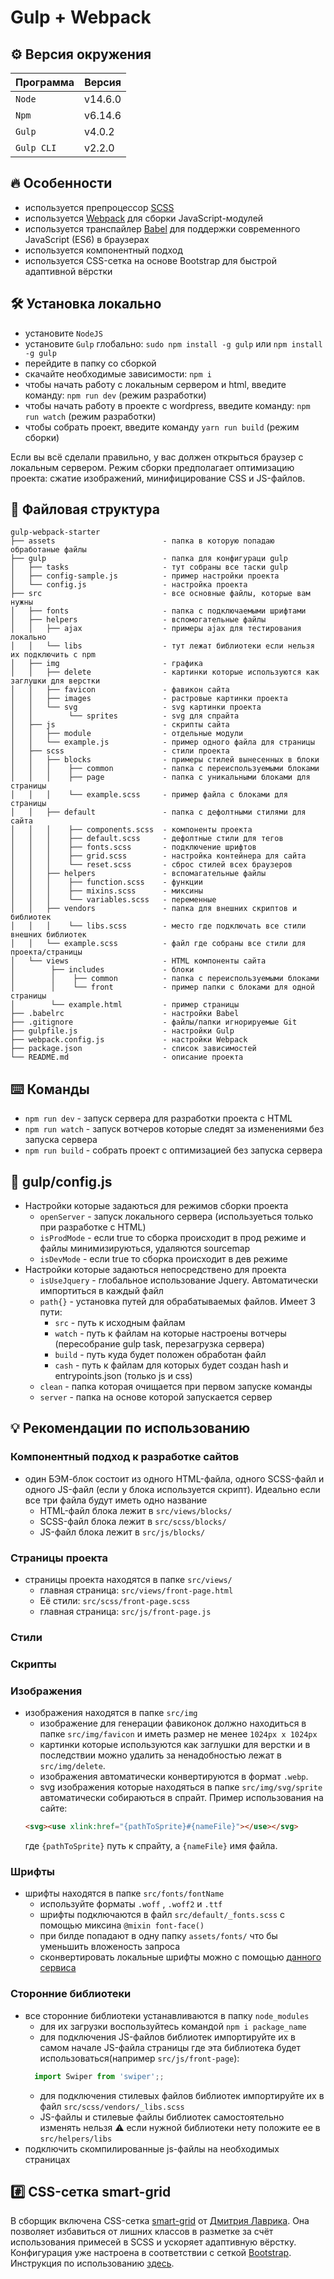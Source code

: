 <!-- ## Version environment

Node: 14.6.0
Npm: 6.14.6
Gulp CLI: 2.2.0
Gulp : 4.0.2

## Project structure

| Folder   | Description                     |
| -------- | ------------------------------- |
| `build/` | Production code (autogenerated) |
| `src/`   | Development sources             |

## Development

1. Install development dependencies, run:

   `npm install`

2. Start the watch mode (Browsersync will serve files from the `build` folder), run:

   `npm run watch`

3. Edit files in the `src` folder, and watch the result in your browser.

   P.S. If your browser doesn't automatically open a new tab, type in `localhost:3000` in your browser.

## Production

1. To build the sources run:

   `npm run build`





 -->




# Gulp + Webpack
## :gear: Версия окружения
| Программа    | Версия          |
| --------     | ----------------|
| `Node`       | v14.6.0         |
| `Npm`        | v6.14.6         |
| `Gulp`       | v4.0.2          |
| `Gulp CLI`   | v2.2.0          |

## :fire: Особенности
* используется препроцессор [SCSS](https://sass-lang.com/)
* используется [Webpack](https://webpack.js.org/) для сборки JavaScript-модулей
* используется транспайлер [Babel](https://babeljs.io/) для поддержки современного JavaScript (ES6) в браузерах
* используется компонентный подход
* используется CSS-сетка на основе Bootstrap для быстрой адаптивной вёрстки
<!-- * используется жёсткий кодгайд
* используется проверка кода на ошибки перед коммитом -->


## :hammer_and_wrench: Установка локально
* установите ```NodeJS```
* установите ```Gulp``` глобально: ```sudo npm install -g gulp``` или ```npm install -g gulp```
* перейдите в папку со сборкой
* скачайте необходимые зависимости: ```npm i```
* чтобы начать работу с локальным сервером и html, введите команду: ```npm run dev``` (режим разработки)
* чтобы начать работу в проекте с wordpress, введите команду: ```npm run watch``` (режим разработки)
* чтобы собрать проект, введите команду ```yarn run build``` (режим сборки)

Если вы всё сделали правильно, у вас должен открыться браузер с локальным сервером. Режим сборки предполагает оптимизацию проекта: сжатие изображений, минифицирование CSS и JS-файлов.

<!-- ## :hammer_and_wrench: Установка Docker -->

## :open_file_folder: Файловая структура

```
gulp-webpack-starter
├── assets                        - папка в которую попадаю обработаные файлы
├── gulp                          - папка для конфигураци gulp
│   ├── tasks                     - тут собраны все таски gulp
│   ├── config-sample.js          - пример настройки проекта
│   └── config.js                 - настройка проекта
├── src                           - все основные файлы, которые вам нужны
│   ├── fonts                     - папка с подключаемыми шрифтами
│   ├── helpers                   - вспомогательные файлы
│   │   ├── ajax                  - примеры ajax для тестирования локально
│   │   └── libs                  - тут лежат библиотеки если нельзя их подключить с npm
│   ├── img                       - графика
│   │   ├── delete                - картинки которые используются как заглушки для верстки
│   │   ├── favicon               - фавикон сайта
│   │   ├── images                - растровые картинки проекта
│   │   └── svg                   - svg картинки проекта
│   │        └── sprites          - svg для спрайта
│   ├── js                        - скрипты сайта
│   │   ├── module                - отдельные модули
│   │   └── example.js            - пример одного файла для страницы
│   ├── scss                      - стили проекта
│   │   ├── blocks                - примеры стилей вынесенных в блоки
│   │   │    ├── common           - папка с переиспользуемыми блоками
│   │   │    ├── page             - папка с уникальными блоками для страницы
│   │   │    └── example.scss     - пример файла с блоками для страницы
│   │   ├── default               - папка с дефолтными стилями для сайта
│   │   │    ├── components.scss  - компоненты проекта
│   │   │    ├── default.scss     - дефолтные стили для тегов
│   │   │    ├── fonts.scss       - подключение шрифтов
│   │   │    ├── grid.scss        - настройка контейнера для сайта
│   │   │    └── reset.scss       - сброс стилей всех браузеров
│   │   ├── helpers               - вспомагательные файлы
│   │   │    ├── function.scss    - функции
│   │   │    ├── mixins.scss      - миксины
│   │   │    └── variables.scss   - переменные
│   │   ├── vendors               - папка для внешних скриптов и библиотек
│   │   │    └── libs.scss        - место где подключать все стили внешних библиотек
│   │   └── example.scss          - файл где собраны все стили для проекта/страницы
│   └── views                     - HTML компоненты сайта
│        ├── includes             - блоки
│        │    ├── common          - папка с переиспользуемыми блоками
│        │    └── front           - пример папки с блоками для одной страницы
│        └── example.html         - пример страницы
├── .babelrc                      - настройки Babel
├── .gitignore                    - файлы/папки игнорируемые Git
├── gulpfile.js                   - настройки Gulp
├── webpack.config.js             - настройки Webpack
├── package.json                  - список зависимостей
└── README.md                     - описание проекта
```
<!--
* Корень папки:
    * ```.eslintrc.json``` — настройки ESLint
    * ```.stylelintrc``` — настройки Stylelint
    * ```.stylelintignore``` – запрет на отслеживание файлов Stylelint'ом -->

## :keyboard: Команды
* ```npm run dev``` - запуск сервера для разработки проекта с HTML
* ```npm run watch``` - запуск вотчеров которые следят за изменениями без запуска сервера
* ```npm run build``` - собрать проект с оптимизацией без запуска сервера

## :scroll: gulp/config.js
* Настройки которые задаються для режимов сборки проекта
  * ```openServer``` - запуск локального сервера (используеться только при разработке с HTML)
  * ```isProdMode``` - если true то сборка происходит в прод режиме и файлы минимизируються, удаляются sourcemap
  * ```isDevMode``` - если true то сборка происходит в дев режиме
* Настройки которые задаються непосредствено для проекта
  * ```isUseJquery``` - глобальное использование Jquery. Автоматически импортиться в каждый файл
  * ```path{}``` - установка путей для обрабатываемых файлов. Имеет 3 пути:
    * ```src``` - путь к исходным файлам
    * ```watch``` - путь к файлам на которые настроены вотчеры (пересобрание gulp task, перезагрузка сервера)
    * ```build``` - путь куда будет положен обработан файл
    * ```cash``` - путь к файлам для которых будет создан hash и entrypoints.json (только js и css)
  * ```clean``` - папка которая очищается при первом запуске команды
  * ```server``` - папка на основе которой запускается сервер
<!-- ================= -->
## :bulb: Рекомендации по использованию
### Компонентный подход к разработке сайтов
* один БЭМ-блок состоит из одного HTML-файла, одного SCSS-файл и одного JS-файл (если у блока используется скрипт). Идеально если все три файла будут иметь одно название
    * HTML-файл блока лежит в  ```src/views/blocks/```
    * SCSS-файл блока лежит в ```src/scss/blocks/```
    * JS-файл блока лежит в ```src/js/blocks/```

### Страницы проекта
* страницы проекта находятся в папке ```src/views/```
    * главная страница: ```src/views/front-page.html```
    * Её стили: ```src/scss/front-page.scss```
    * главная страница: ```src/js/front-page.js```

### Стили
### Скрипты

### Изображения
* изображения находятся в папке ```src/img```
    * изображение для генерации фавиконок должно находиться в папке ```src/img/favicon``` и иметь размер не менее ```1024px x 1024px```
    * картинки которые используются как заглушки для верстки и в последствии можно удалить за ненадобностью лежат в  ```src/img/delete```.
    * изображения автоматически конвертируются в формат ```.webp```.
    * svg изображения которые находяться в папке  ```src/img/svg/sprite``` автоматически собираються в спрайт. Пример использования на сайте:
     ```html
     <svg><use xlink:href="{pathToSprite}#{nameFile}"></use></svg>
     ```
    где ```{pathToSprite}``` путь к спрайту, а  ```{nameFile}``` имя файла.

### Шрифты
* шрифты находятся в папке ```src/fonts/fontName```
    * используйте форматы ```.woff``` , ```.woff2``` и  ```.ttf```
    * шрифты подключаются в файл ```src/default/_fonts.scss``` с помощью миксина ```@mixin font-face()```
    * при билде попадают в одну папку ```assets/fonts/``` что бы уменьшить вложеность запроса
    * сконвертировать локальные шрифты можно с помощью [данного сервиса](https://transfonter.org/)

### Сторонние библиотеки
* все сторонние библиотеки устанавливаются в папку ```node_modules```
    * для их загрузки воспользуйтеcь командой ```npm i package_name```
    * для подключения JS-файлов библиотек импортируйте их в самом начале JS-файла страницы где эта библиотека будет использоваться(например ```src/js/front-page```):
    ```javascript
      import Swiper from 'swiper';;
    ```
    * для подключения стилевых файлов библиотек импортируйте их в файл ```src/scss/vendors/_libs.scss```
    * JS-файлы и стилевые файлы библиотек самостоятельно изменять нельзя
:warning: если нужной библиотеки нету положите ее в ```src/helpers/libs```
* подключить скомпилированные js-файлы на необходимых страницах

## :hash: CSS-сетка smart-grid
В сборщик включена CSS-сетка [smart-grid](https://github.com/dmitry-lavrik/smart-grid) от [Дмитрия Лаврика](https://dmitrylavrik.ru/). Она позволяет избавиться от
лишних классов в разметке за счёт использования примесей в SCSS и ускоряет адаптивную вёрстку. Конфигурация уже настроена в соответствии с сеткой [Bootstrap](https://getbootstrap.com/). Инструкция по использованию [здесь](https://grid4web.ru/basics).
